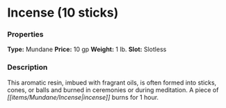 ﻿---
Title: "Incense (10 sticks)"
Type: "Mundane"
Price: "10 gp"
Weight: "1 lb."
Slot: "Slotless"
Description: |
  "This aromatic resin, imbued with fragrant oils, is often formed into sticks, cones, or balls and burned in ceremonies or during meditation. A piece of incense burns for 1 hour."
Sources: "['Advanced Race Guide']"
---

# Incense (10 sticks)

### Properties

**Type:** Mundane **Price:** 10 gp **Weight:** 1 lb. **Slot:** Slotless

### Description

This aromatic resin, imbued with fragrant oils, is often formed into sticks, cones, or balls and burned in ceremonies or during meditation. A piece of _[[items/Mundane/Incense|incense]]_ burns for 1 hour.

